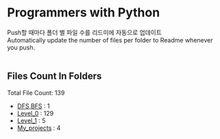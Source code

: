 # Programmers with Python
Push할 때마다 폴더 별 파일 수를 리드미에 자동으로 업데이트<br>
Automatically update the number of files per folder to Readme whenever you push.<br><br>
## Files Count In Folders
Total File Count: 139
- <a href=https://github.com/YH-LEE21/Python_Programmers/tree/main/DFS,BFS>DFS,BFS</a> : 1
- <a href=https://github.com/YH-LEE21/Python_Programmers/tree/main/Level_0>Level_0</a> : 129
- <a href=https://github.com/YH-LEE21/Python_Programmers/tree/main/Level_1>Level_1</a> : 5
- <a href=https://github.com/YH-LEE21/Python_Programmers/tree/main/My_projects>My_projects</a> : 4

